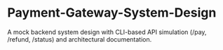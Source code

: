 # Payment-Gateway-System-Design
A mock backend system design with CLI-based API simulation (/pay, /refund, /status) and architectural documentation.
